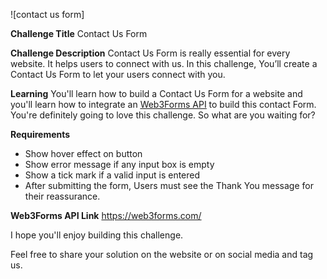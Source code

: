 ![contact us form] 

**Challenge Title**
Contact Us Form

**Challenge Description**
Contact Us Form is really essential for every website. It helps users to connect with us. In this challenge, You’ll create a Contact Us Form to let your users connect with you.

 

 

**Learning**
You'll learn how to build a Contact Us Form for a website and you'll learn how to integrate an <ins>[Web3Forms API](https://web3forms.com/)</ins> to build this contact Form. You're definitely going to love this challenge. So what are you waiting for?

**Requirements**

- Show hover effect on button
- Show error message if any input box is empty
- Show a tick mark if a valid input is entered
- After submitting the form, Users must see the Thank You message for their reassurance.

**Web3Forms API Link**
https://web3forms.com/

I hope you'll enjoy building this challenge.

Feel free to share your solution on the website or on social media and tag us.
